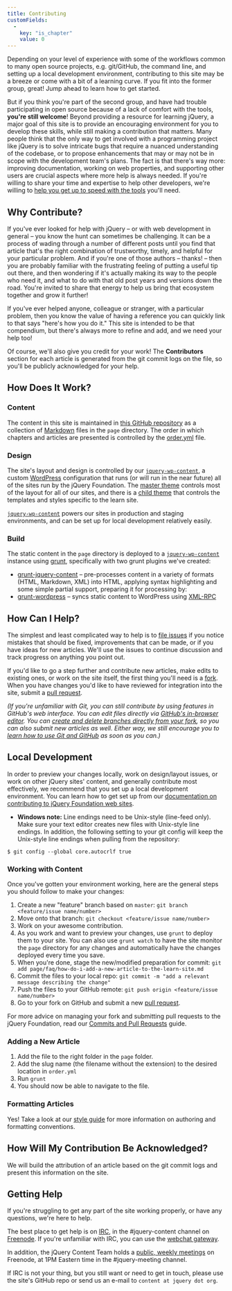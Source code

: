 ```yaml
---
title: Contributing
customFields:
  -
    key: "is_chapter"
    value: 0
---
```


Depending on your level of experience with some of the workflows common to many open source projects, e.g. git/GitHub, the command line, and setting up a local development environment, contributing to this site may be a breeze or come with a bit of a learning curve. If you fit into the former group, great! Jump ahead to learn how to get started.

But if you think you're part of the second group, and have had trouble participating in open source because of a lack of comfort with the tools, **you're still welcome**! Beyond providing a resource for learning jQuery, a major goal of this site is to provide an encouraging environment for you to develop these skills, while still making a contribution that matters. Many people think that the only way to get involved with a programming project like jQuery is to solve intricate bugs that require a nuanced understanding of the codebase, or to propose enhancements that may or may not be in scope with the development team's plans. The fact is that there's way more: improving documentation, working on web properties, and supporting other users are crucial aspects where more help is always needed. If you're willing to share your time and expertise to help other developers, we're willing to [help you get up to speed with the tools](#getting-help) you'll need.

## Why Contribute?

If you've ever looked for help with jQuery – or with web development in general – you know the hunt can sometimes be challenging. It can be a process of wading through a number of different posts until you find that article that's the right combination of trustworthy, timely, and helpful for your particular problem. And if you're one of those authors – thanks! – then you are probably familiar with the frustrating feeling of putting a useful tip out there, and then wondering if it's actually making its way to the people who need it, and what to do with that old post years and versions down the road. You're invited to share that energy to help us bring that ecosystem together and grow it further!

If you've ever helped anyone, colleague or stranger, with a particular problem, then you know the value of having a reference you can quickly link to that says "here's how you do it." This site is intended to be that compendium, but there's always more to refine and add, and we need your help too!

Of course, we'll also give you credit for your work! The **Contributors** section for each article is generated from the git commit logs on the file, so you'll be publicly acknowledged for your help.

## How Does It Work?

### Content

The content in this site is maintained in [this GitHub repository](https://github.com/jquery/learn.jquery.com) as a collection of [Markdown](http://daringfireball.net/projects/markdown/) files in the `page` directory. The order in which chapters and articles are presented is controlled by the [order.yml](https://github.com/jquery/learn.jquery.com/blob/master/order.yml) file.

### Design

The site's layout and design is controlled by our [`jquery-wp-content`](https://github.com/jquery/jquery-wp-content), a custom [WordPress](http://wordpress.org) configuration that runs (or will run in the near future) all of the sites run by the jQuery Foundation. The [master theme](https://github.com/jquery/jquery-wp-content/tree/master/themes/jquery) controls most of the layout for all of our sites, and there is a [child theme](https://github.com/jquery/jquery-wp-content/tree/master/themes/learn.jquery.com) that controls the templates and styles specific to the learn site.

[`jquery-wp-content`](https://github.com/jquery/jquery-wp-content) powers our sites in production and staging environments, and can be set up for local development relatively easily.

### Build

The static content in the `page` directory is deployed to a [`jquery-wp-content`](https://github.com/jquery/jquery-wp-content) instance using [grunt](http://gruntjs.com), specifically with two grunt plugins we've created:

* [grunt-jquery-content](https://github.com/jquery/grunt-jquery-content) – pre-processes content in a variety of formats (HTML, Markdown, XML) into HTML, applying syntax highlighting and some simple partial support, preparing it for processing by:
* [grunt-wordpress](https://github.com/scottgonzalez/grunt-wordpress) – syncs static content to WordPress using [XML-RPC](http://codex.wordpress.org/XML-RPC_Support)

## How Can I Help?

The simplest and least complicated way to help is to [file issues](https://github.com/jquery/learn.jquery.com/issues) if you notice mistakes that should be fixed, improvements that can be made, or if you have ideas for new articles. We'll use the issues to continue discussion and track progress on anything you point out.

If you'd like to go a step further and contribute new articles, make edits to existing ones, or work on the site itself, the first thing you'll need is a [fork](https://help.github.com/articles/fork-a-repo). When you have changes you'd like to have reviewed for integration into the site, submit a [pull request](https://help.github.com/articles/using-pull-requests).

*(If you're unfamiliar with Git, you can still contribute by using features in GitHub's web interface. You can edit files directly via [GitHub's in-browser editor](https://github.com/blog/905-edit-like-an-ace). You can [create and delete branches directly from your fork](https://github.com/blog/1377-create-and-delete-branches), so you can also submit new articles as well. Either way, we still encourage you to [learn how to use Git and GitHub](https://help.github.com/) as soon as you can.)*

## Local Development

In order to preview your changes locally, work on design/layout issues, or work on other jQuery sites' content, and generally contribute most effectively, we recommend that you set up a local development environment. You can learn how to get set up from our [documentation on contributing to jQuery Foundation web sites](http://contribute.jquery.org/web-sites/#local-development).

* **Windows note:** Line endings need to be Unix-style (line-feed only). Make sure your text editor creates new files with Unix-style line endings. In addition, the following setting to your git config will keep the Unix-style line endings when pulling from the repository:

```
$ git config --global core.autocrlf true
```

### Working with Content

Once you've gotten your environment working, here are the general steps you should follow to make your changes:

1. Create a new "feature" branch based on `master`: `git branch <feature/issue name/number>`
2. Move onto that branch: `git checkout <feature/issue name/number>`
3. Work on your awesome contribution.
4. As you work and want to preview your changes, use `grunt` to deploy them to your site. You can also use `grunt watch` to have the site monitor the `page` directory for any changes and automatically have the changes deployed every time you save.
5. When you're done, stage the new/modified preparation for commit: `git add page/faq/how-do-i-add-a-new-article-to-the-learn-site.md`
6. Commit the files to your local repo: `git commit -m "add a relevant message describing the change"`
7. Push the files to your GitHub remote: `git push origin <feature/issue name/number>`
8. Go to your fork on GitHub and submit a new [pull request](https://help.github.com/articles/using-pull-requests).

For more advice on managing your fork and submitting pull requests to the jQuery Foundation, read our [Commits and Pull Requests](http://contribute.jquery.org/commits-and-pull-requests/) guide.

### Adding a New Article

1. Add the file to the right folder in the `page` folder.
2. Add the slug name (the filename without the extension) to the desired location in `order.yml`
3. Run `grunt`
4. You should now be able to navigate to the file.

### Formatting Articles

Yes! Take a look at our [style guide](http://learn.jquery.com/style-guide) for more information on authoring and formatting conventions.

## How Will My Contribution Be Acknowledged?

We will build the attribution of an article based on the git commit logs and present this information on the site.

## <a name="getting-help">Getting Help</a>

If you're struggling to get any part of the site working properly, or have any questions, we're here to help.

The best place to get help is on [IRC](http://en.wikipedia.org/wiki/Internet_Relay_Chat), in the #jquery-content channel on [Freenode](http://freenode.net). If you're unfamiliar with IRC, you can use the [webchat gateway](http://webchat.freenode.net/).

In addition, the jQuery Content Team holds a [public, weekly meetings](http://jquery.org/meeting) on Freenode, at 1PM Eastern time in the #jquery-meeting channel.

If IRC is not your thing, but you still want or need to get in touch, please use the site's GitHub repo or send us an e-mail to `content at jquery dot org`.
